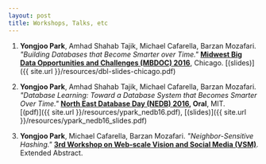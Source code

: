 ```yaml
---
layout: post
title: Workshops, Talks, etc
---
```


1. **Yongjoo Park**, Amhad Shahab Tajik, Michael Cafarella, Barzan Mozafari.
   *"Building Databases that Become Smarter over Time."*
   **[Midwest Big Data Opportunities and Challenges (MBDOC)
   2016](http://people.cs.uchicago.edu/~aelmore/mbdoc.html)**,
   Chicago.
   [(slides)]({{ site.url }}/resources/dbl-slides-chicago.pdf)

1. **Yongjoo Park**, Amhad Shahab Tajik, Michael Cafarella, Barzan Mozafari.
   *"Database Learning: Toward a Database System that Becomes Smarter Over Time."*
   **[North East Database Day (NEDB) 2016](http://mitdbg.github.io/nedbday/2016/), Oral**, MIT.<br/>
   [(pdf)]({{ site.url }}/resources/ypark_nedb16.pdf),
   [(slides)]({{ site.url }}/resources/ypark_nedb16_slides.pdf)

1. **Yongjoo Park**, Michael Cafarella, Barzan Mozafari.
   *"Neighbor-Sensitive Hashing."*
   **[3rd Workshop on Web-scale Vision and Social Media (VSM)](https://sites.google.com/site/vsm2015iccv/)**.
   Extended Abstract.
